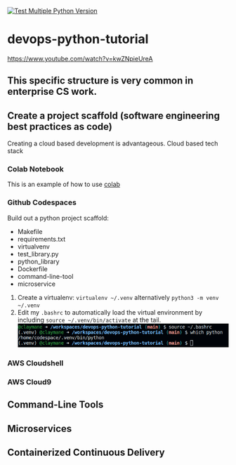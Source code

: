 [![Test Multiple Python Version](https://github.com/claymane/devops-python-tutorial/actions/workflows/main.yml/badge.svg)](https://github.com/claymane/devops-python-tutorial/actions/workflows/main.yml)

# devops-python-tutorial
https://www.youtube.com/watch?v=kwZNpieUreA

## This specific structure is very common in enterprise CS work.
## Create a project scaffold (software engineering best practices as code)

Creating a cloud based development is advantageous. Cloud based tech stack

### Colab Notebook

This is an example of how to use [colab](https://github.com/claymane/devops-python-tutorial/blob/main/devops_python_tutorial.ipynb)

### Github Codespaces

Build out a python project scaffold:

* Makefile
* requirements.txt
* virtualvenv
* test_library.py
* python_library
* Dockerfile
* command-line-tool
* microservice

1. Create a virtualenv: `virtualenv ~/.venv` alternatively `python3 -m venv ~/.venv`
2. Edit my `.bashrc` to automatically load the virtual environment by including `source ~/.venv/bin/activate` at the tail.
![Alt text](image.png)


### AWS Cloudshell
### AWS Cloud9

## Command-Line Tools

## Microservices

## Containerized Continuous Delivery

